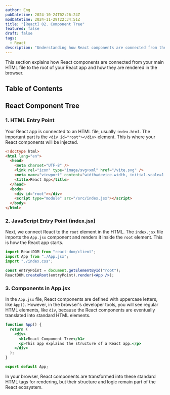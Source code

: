 ```yaml
---
author: Eng
pubDatetime: 2024-10-24T02:26:24Z
modDatetime: 2024-11-29T22:34:51Z
title: "[React] 02. Component Tree"
featured: false
draft: false
tags:
  - React
description: "Understanding how React components are connected from the HTML to your app."
---
```


This section explains how React components are connected from your main HTML file to the root of your React app and how they are rendered in the browser.

## Table of Contents

## React Component Tree

### 1. HTML Entry Point

Your React app is connected to an HTML file, usually `index.html`. The important part is the `<div id="root"></div>` element. This is where your React components will be injected.

```html
<!doctype html>
<html lang="en">
  <head>
    <meta charset="UTF-8" />
    <link rel="icon" type="image/svg+xml" href="/vite.svg" />
    <meta name="viewport" content="width=device-width, initial-scale=1.0" />
    <title>React App</title>
  </head>
  <body>
    <div id="root"></div>
    <script type="module" src="/src/index.jsx"></script>
  </body>
</html>
```

### 2. JavaScript Entry Point (index.jsx)

Next, we connect React to the `root` element in the HTML. The `index.jsx` file imports the `App.jsx` component and renders it inside the `root` element. This is how the React app starts.

```jsx
import ReactDOM from "react-dom/client";
import App from "./App.jsx";
import "./index.css";

const entryPoint = document.getElementById("root");
ReactDOM.createRoot(entryPoint).render(<App />);
```

### 3. Components in App.jsx

In the `App.jsx` file, React components are defined with uppercase letters, like `App()`. However, in the browser's developer tools, you will see regular HTML elements, like `div`, because the React components are eventually translated into standard HTML elements.

```jsx
function App() {
  return (
    <div>
      <h1>React Component Tree</h1>
      <p>This app explains the structure of a React app.</p>
    </div>
  );
}

export default App;
```

In your browser, React components are transformed into these standard HTML tags for rendering, but their structure and logic remain part of the React ecosystem.
